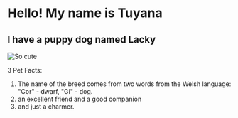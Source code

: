 # Hello! My name is Tuyana

## I have a puppy dog named Lacky

![So cute](C:/Users/tuyan/Desktop/корги.jpg)


3 Pet Facts:
1. The name of the breed comes from two words from the Welsh language: "Cor" - dwarf, "Gi" - dog.
2. an excellent friend and a good companion
3. and just a charmer.
